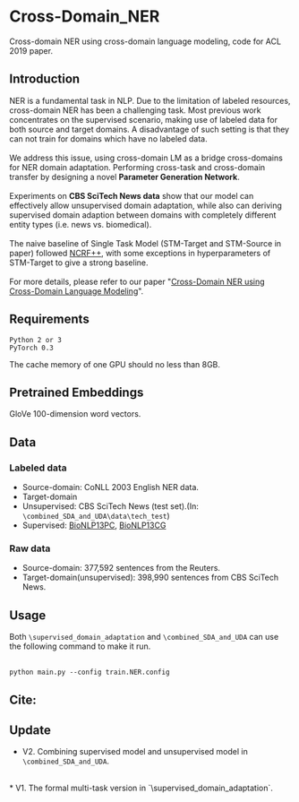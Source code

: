 # Cross-Domain_NER
Cross-domain NER using cross-domain language modeling, code for ACL 2019 paper.

## Introduction
NER is a fundamental task in NLP. Due to the limitation of labeled resources, cross-domain NER has been a challenging task. Most previous work concentrates on the supervised scenario, making use of labeled data for both source and target domains. A disadvantage of such setting is that they can not train for domains which have no labeled data.
<br> <br>
We address this issue, using  cross-domain LM as a bridge cross-domains for NER domain adaptation. Performing cross-task and cross-domain transfer by designing a novel **Parameter Generation Network**. 
<br> <br>
Experiments on **CBS SciTech News data** show that our model can effectively allow unsupervised domain adaptation,
while also can deriving supervised domain adaption between domains with completely different entity types (i.e. news vs. biomedical). 
<br> <br>
The naive baseline of Single Task Model (STM-Target and STM-Source in paper) followed [NCRF++](https://github.com/jiesutd/NCRFpp
), with some exceptions in hyperparameters of STM-Target to give a strong baseline. 
<br> <br>
For more details, please refer to our paper "[Cross-Domain NER using Cross-Domain Language Modeling]()".

## Requirements
```
Python 2 or 3 
PyTorch 0.3
```
The cache memory of one GPU should no less than 8GB.

## Pretrained Embeddings
GloVe 100-dimension word vectors.

## Data
### Labeled data
* Source-domain: CoNLL 2003 English NER data. <br>
* Target-domain
 * Unsupervised: CBS SciTech News (test set).(In: `\combined_SDA_and_UDA\data\tech_test`) <br>
 * Supervised: [BioNLP13PC](https://github.com/cambridgeltl/MTL-Bioinformatics-2016), [BioNLP13CG](https://github.com/cambridgeltl/MTL-Bioinformatics-2016)

### Raw data
* Source-domain: 377,592 sentences from the Reuters. <br>
* Target-domain(unsupervised): 398,990 sentences from CBS SciTech News.


## Usage
Both `\supervised_domain_adaptation` and `\combined_SDA_and_UDA` can use the following command to make it run. <br>
<br>
```
python main.py --config train.NER.config
```

## Cite:

## Update
* V2. Combining supervised model and unsupervised model in `\combined_SDA_and_UDA`.
<br>
* V1. The formal multi-task version in `\supervised_domain_adaptation`.
